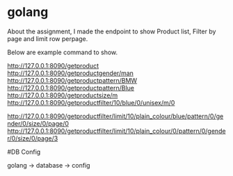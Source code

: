 # golang

About the assignment, I made the endpoint to show Product list, Filter by page and limit row perpage.

Below are example command to show.

http://127.0.0.1:8090/getproduct
http://127.0.0.1:8090/getproductgender/man
http://127.0.0.1:8090/getproductpattern/BMW
http://127.0.0.1:8090/getproductpattern/Blue
http://127.0.0.1:8090/getproductsize/m
http://127.0.0.1:8090/getproductfilter/10/blue/0/unisex/m/0

http://127.0.0.1:8090/getproductfilter/limit/10/plain_colour/blue/pattern/0/gender/0/size/0/page/0
http://127.0.0.1:8090/getproductfilter/limit/10/plain_colour/0/pattern/0/gender/0/size/0/page/3


#DB Config

golang -> database -> config
